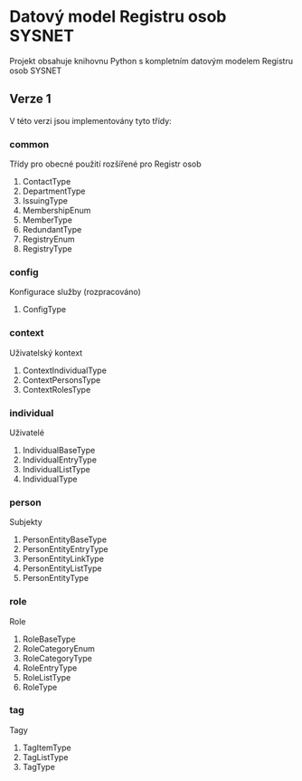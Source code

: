 # Datový model Registru osob SYSNET

Projekt obsahuje knihovnu Python s kompletním datovým modelem Registru osob SYSNET

## Verze 1

V této verzi jsou implementovány tyto třídy: 

### common

Třídy pro obecné použití rozšířené pro Registr osob

1. ContactType
2. DepartmentType 
3. IssuingType 
4. MembershipEnum 
5. MemberType 
6. RedundantType 
7. RegistryEnum 
8. RegistryType


### config

Konfigurace služby (rozpracováno)

1. ConfigType


### context

Uživatelský kontext

1. ContextIndividualType  
2. ContextPersonsType 
3. ContextRolesType


### individual

Uživatelé

1. IndividualBaseType 
2. IndividualEntryType 
3. IndividualListType 
4. IndividualType

### person

Subjekty

1. PersonEntityBaseType
2. PersonEntityEntryType
3. PersonEntityLinkType
4. PersonEntityListType
5. PersonEntityType

### role

Role

1. RoleBaseType
2. RoleCategoryEnum
3. RoleCategoryType
4. RoleEntryType
5. RoleListType
6. RoleType

### tag

Tagy

1. TagItemType
2. TagListType
3. TagType
